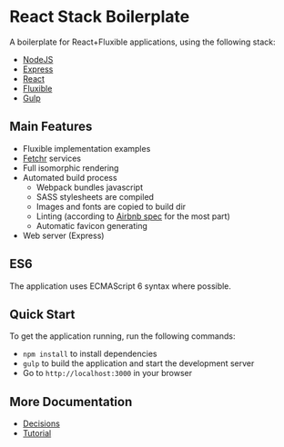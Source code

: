 # React Stack Boilerplate #

A boilerplate for React+Fluxible applications, using the following stack:

* [NodeJS](https://nodejs.org)
* [Express](http://expressjs.com/)
* [React](https://facebook.github.io/react/)
* [Fluxible](http://fluxible.io/)
* [Gulp](http://gulpjs.com/)

## Main Features ##

* Fluxible implementation examples
* [Fetchr](https://github.com/yahoo/fetchr) services
* Full isomorphic rendering
* Automated build process
  * Webpack bundles javascript
  * SASS stylesheets are compiled
  * Images and fonts are copied to build dir
  * Linting (according to [Airbnb spec](https://github.com/airbnb/javascript) for the most part)
  * Automatic favicon generating
* Web server (Express)

## ES6 ##

The application uses ECMAScript 6 syntax where possible. 

## Quick Start ##

To get the application running, run the following commands:

* `npm install` to install dependencies
* `gulp` to build the application and start the development server
* Go to `http://localhost:3000` in your browser

## More Documentation ##

* [Decisions](/docs/DECISIONS.md)
* [Tutorial](/docs/TUTORIAL.md)

